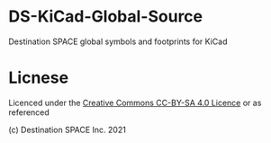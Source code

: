 # DS-KiCad-Global-Source
Destination SPACE global symbols and footprints for KiCad

# Licnese
Licenced under the [Creative Commons CC-BY-SA 4.0 Licence](https://github.com/Destination-SPACE/DS-KiCad-Global-Source/blob/main/LICENSE) or as referenced

(c) Destination SPACE Inc. 2021
